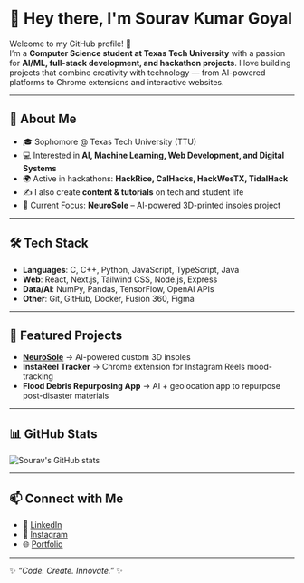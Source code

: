 # 👋 Hey there, I'm Sourav Kumar Goyal

Welcome to my GitHub profile! 🚀  
I’m a **Computer Science student at Texas Tech University** with a passion for **AI/ML, full-stack development, and hackathon projects**. I love building projects that combine creativity with technology — from AI-powered platforms to Chrome extensions and interactive websites.

---

## 🌟 About Me
- 🎓 Sophomore @ Texas Tech University (TTU)  
- 💻 Interested in **AI, Machine Learning, Web Development, and Digital Systems**  
- 🌍 Active in hackathons: **HackRice, CalHacks, HackWesTX, TidalHack**  
- ✍️ I also create **content & tutorials** on tech and student life  
- 🎯 Current Focus: **NeuroSole** – AI-powered 3D-printed insoles project  

---

## 🛠️ Tech Stack
- **Languages**: C, C++, Python, JavaScript, TypeScript, Java  
- **Web**: React, Next.js, Tailwind CSS, Node.js, Express  
- **Data/AI**: NumPy, Pandas, TensorFlow, OpenAI APIs  
- **Other**: Git, GitHub, Docker, Fusion 360, Figma  

---

## 🚀 Featured Projects
- **[NeuroSole](https://github.com/garrgi11/neurosole)** → AI-powered custom 3D insoles  
- **InstaReel Tracker** → Chrome extension for Instagram Reels mood-tracking  
- **Flood Debris Repurposing App** → AI + geolocation app to repurpose post-disaster materials  

---

## 📊 GitHub Stats
![Sourav's GitHub stats](https://github-readme-stats.vercel.app/api?username=SoGozo&show_icons=true&theme=radical)

---

## 📫 Connect with Me
- 💼 [LinkedIn](https://www.linkedin.com/in/souravgoyal)  
- 📸 [Instagram](https://instagram.com/yourusername)  
- 🌐 [Portfolio](https://sogozo.vercel.app)  

---

✨ *“Code. Create. Innovate.”* ✨
